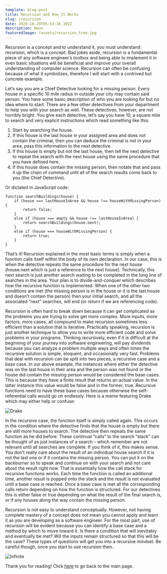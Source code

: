 ```yaml
---
template: blog-post
title: Recursion and How It Works
slug: /recursion
date: 2020-10-29T05:53:16.102Z
description: Neon
featuredImage: /assets/recursion_tree.jpg
---
```

Recursion is a concept and to understand it, you must understand recursion, which is a concept. Bad jokes aside, recursion is a fundamental piece of any software engineer’s toolbox and being able to implement it in even basic situations will be beneficial and improve your overall understanding of computer science. Recursion can often be confusing because of what it symbolizes, therefore I will start with a contrived but concrete example. 

Let’s say you are a Chief Detective looking for a missing person. Every house in a specific 10 mile radius in outside your city may contain said person. You have some basic description of who you are looking for but no idea where to start. There are a few other detectives from your department to help you with your search as well. These detectives, however, are not horribly bright. You give each detective, let’s say you have 10, a square mile to search and very explicit instructions which read something like this:

1.	Start by searching the house.
2.	If this house is the last house in your assigned area and does not contain the criminal, then you can deduce the criminal is not in your area, pass this information to the next detective.
3.	If this house is empty but not the last house, then tell the next detective to repeat the search with the next house using the same procedure that you have defined here.
4.	If this house does contain the missing person, then notate that and pass it up the chain of command until all of the search results come back to you (the Chief Detective).

Or dictated in JavaScript code:
~~~
function searchBuildings(house) {
    if (house === lastHouseInArea && house !== houseWithMissingPerson) {
        return false;
    } 
    else if (house === empty && house !== lastHouseInArea) {
        return searchBuildings(house.next);
    }
    else if (house === houseWithMissingPerson) {
        return true;
    }
}
~~~

That’s it! Recursion explained in the most basic terms is simply when a function calls itself within the body of its own declaration. In our case, this is when the detective repeats the same procedure for the next house (house.next which is just a reference to the next house).  Technically, this next search is just another search waiting to be completed in the long line of searches in the area. Your plan is to divide-and-conquer which describes how the recursive function is implemented. When one of the other two conditions are met (the missing person is in the house or it is the last house and doesn’t contain the person) then your initial search, and all the associated “next” searches, will end (or return if we are referencing code). 

Recursion is often hard to break down because it can get complicated as the problems you are trying to solve get more complex. More inputs, more factors, more cases, all compound to make recursion sometimes less efficient than a solution that is iterative. Practically speaking, recursion is just another technique to allow you to write more efficient code and solve problems in your programs. Thinking recursively, even if it is difficult at the beginning of your journey into software engineering, will pay dividends because you can analyze a problem multiple ways and often times the recursive solution is simple, eloquent, and occasionally very fast.
Problems that deal with recursion can be split into two pieces, a recursive case and a base case. In our above example, the instances where either the detective was on the last house in their area and the person was not found or the house did contain the missing person would be considered the base cases. This is because they have a finite result that returns an actual value. In the latter instance this value would be false and in the former, true. Recursive functions need to have these base cases because otherwise the self-referential calls would go on endlessly. Here is a meme featuring Drake which may either help or confuse:

![Drake](/assets/drake.png "Drake Meme to Explain")

In the recursive case, the function itself is simply called again. This occurs in the condition where the detective finds that the house is empty but there are still more houses to search. The detective then repeats the same function as he did before. These continual “calls” to the search “stack” can be thought of as just instances of a search – which remember are not relevant until all searches are complete. If you think of it, this makes sense. You don’t really care about the result of an individual house search if it is not the last one or if it contains the missing person. You can put it on the backburner so to speak and continue on with your search and not care about the result right now. That is essentially how the call stack for recursive functions works. Each time the function is called an additional time, another result is popped onto the stack and the result is not evaluated until a base case is reached. Once a base case is met all the corresponding calls return depending on how the function is structured. For our detectives this is either false or true depending on what the result of the final search is, or if any houses along the way contain the missing person. 

Recursion is not easy to understand conceptually. However, not having complete mastery of a concept does not mean you cannot apply and learn it as you are developing as a software engineer. For the most part, use of recursion will be evident because you can identify a base case and a method by which to move toward it. Is there a condition that will inevitably and eventually be met? Will the inputs remain structured so that this will be the case? These types of questions will get you into a recursive mindset. Be careful though, once you start to use recursion then..

![Infinite](/assets/infinite_recursion.png "Infinite Recursion") 

Thank you for reading! Click [here](https://www.adamdonaldking.com/blog) to go back to the main page.